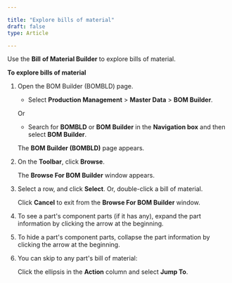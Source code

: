 ```yaml
---

title: "Explore bills of material"
draft: false
type: Article

---
```


Use the **Bill** **of Material Builder** to explore bills of material.

**To explore bills of **material****

1. Open the BOM Builder (BOMBLD) page.

    - Select **Production Management** > **Master Data** > **BOM Builder**.

    Or

    - Search for **BOMBLD** or **BOM Builder** in the **Navigation box** and then select **BOM Builder**.

   The **BOM Builder (BOMBLD)** page appears.

2. On the **Toolbar**, click **Browse**.

    The **Browse For BOM Builder** window appears.

3. Select a row, and click **Select**. Or, double-click a bill of material.

    Click **Cancel** to exit from the **Browse For BOM Builder** window.

4. To see a part's component parts (if it has any), expand the part information by clicking the arrow at the beginning.

5. To hide a part's component parts, collapse the part information by clicking the arrow at the beginning.

6. You can skip to any part's bill of material:

     Click the ellipsis in the **Action** column and select **Jump To**.

​